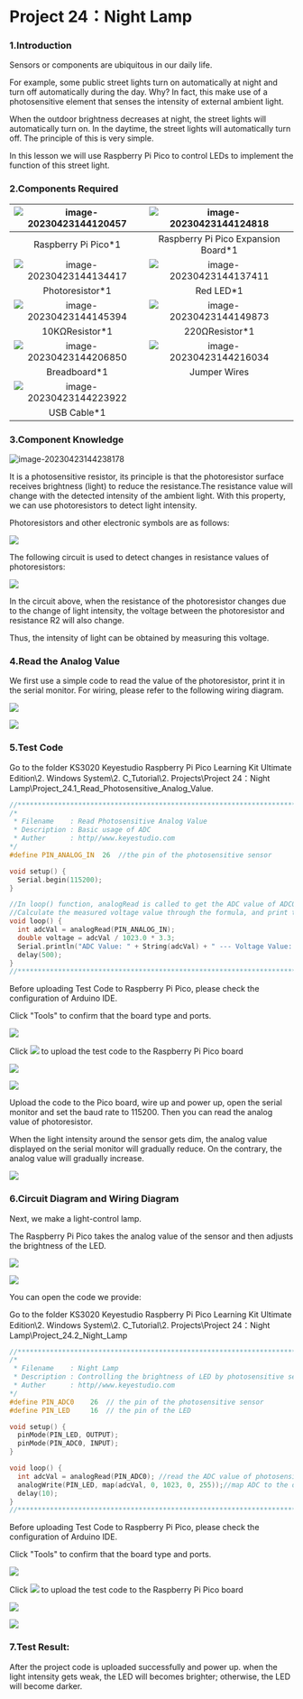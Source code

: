 # Project 24：Night Lamp

### 1.**Introduction**

Sensors or components are ubiquitous in our daily life. 

For example, some public street lights turn on automatically at night and turn off automatically during the day. Why? In fact, this make use of a photosensitive element that senses the intensity of external ambient light. 

When the outdoor brightness decreases at night, the street lights will automatically turn on. In the daytime, the street lights will automatically turn off. The principle of this is very simple. 

In this lesson we will use  Raspberry Pi Pico to control LEDs to implement the function of this street light.



### 2.**Components Required**

| ![image-20230423144120457](media/image-20230423144120457.png) | ![image-20230423144124818](media/image-20230423144124818.png) |
| :----------------------------------------------------------: | :----------------------------------------------------------: |
|                     Raspberry Pi Pico*1                      |             Raspberry Pi Pico Expansion Board*1              |
| ![image-20230423144134417](media/image-20230423144134417.png) | ![image-20230423144137411](media/image-20230423144137411.png) |
|                       Photoresistor*1                        |                          Red LED*1                           |
| ![image-20230423144145394](media/image-20230423144145394.png) | ![image-20230423144149873](media/image-20230423144149873.png) |
|                        10KΩResistor*1                        |                        220ΩResistor*1                        |
| ![image-20230423144206850](media/image-20230423144206850.png) | ![image-20230423144216034](media/image-20230423144216034.png) |
|                         Breadboard*1                         |                         Jumper Wires                         |
| ![image-20230423144223922](media/image-20230423144223922.png) |                                                              |
|                         USB Cable*1                          |                                                              |



### 3.**Component Knowledge**

![image-20230423144238178](media/image-20230423144238178.png)

It is a photosensitive resistor, its principle is that the photoresistor surface receives brightness (light) to reduce the resistance.The resistance value will change with the detected intensity of the ambient light. With this property, we can use photoresistors to detect light intensity. 

Photoresistors and other electronic symbols are as follows: 


![](/media/7d575da675a2f6cb511d28b801e2abaa.png)

The following circuit is used to detect changes in resistance values of photoresistors:

![](/media/5a7f7e641eb78007760a94151c1d80a5.png)

In the circuit above, when the resistance of the photoresistor changes due to the change of light intensity, the voltage between the photoresistor and resistance R2 will also change. 

Thus, the intensity of light can be obtained by measuring this voltage.



### 4.**Read the Analog Value**

We first use a simple code to read the value of the photoresistor, print it in the serial monitor. For wiring, please refer to the following wiring diagram.

![](/media/e3fde13b200927346e04b032373ce638.png)

![](/media/b97ff27ae10e3499c36312c8ee4881f8.png)

### 5.**Test Code**

Go to the folder KS3020 Keyestudio Raspberry Pi Pico Learning Kit Ultimate Edition\\2. Windows System\\2. C\_Tutorial\\2. Projects\\Project 24：Night Lamp\\Project\_24.1\_Read\_Photosensitive\_Analog\_Value.

```c
//**********************************************************************************
/*  
 * Filename    : Read Photosensitive Analog Value
 * Description : Basic usage of ADC
 * Auther      : http//www.keyestudio.com
*/
#define PIN_ANALOG_IN  26  //the pin of the photosensitive sensor

void setup() {
  Serial.begin(115200);
}

//In loop() function, analogRead is called to get the ADC value of ADC0 and assign it to adcVal. 
//Calculate the measured voltage value through the formula, and print these data through the serial port monitor.
void loop() {
  int adcVal = analogRead(PIN_ANALOG_IN);
  double voltage = adcVal / 1023.0 * 3.3;
  Serial.println("ADC Value: " + String(adcVal) + " --- Voltage Value: " + String(voltage) + "V");
  delay(500);
}
//*******************************************************************************
```


Before uploading Test Code to Raspberry Pi Pico, please check the configuration of Arduino IDE.

Click "Tools" to confirm that the board type and ports.

![](/media/c2667443dab2177d4c4e4cd6ffe5f3f5.png)

Click ![](/media/b0d41283bf5ae66d2d5ab45db15331ba.png) to upload the test code to the Raspberry Pi Pico board

![](/media/d6d4305c8c00bff5a5dee6e1bbf66025.png)

![](/media/18a8a63b39e1faafa934d0ccb3d0e405.png)

Upload the code to the Pico board, wire up and power up, open the serial monitor and set the baud rate to 115200. Then you can read the analog value of photoresistor. 

When the light intensity around the sensor gets dim, the analog value displayed on the serial monitor will gradually reduce. On the contrary, the analog value will gradually increase.

![](/media/b578ae0004b44405bac340bc62138a80.png)

### 6.**Circuit Diagram and Wiring Diagram**

Next, we make a light-control lamp.

The Raspberry Pi Pico takes the analog value of the sensor and then adjusts the brightness of the LED.

![](/media/b8e8d95bdc869bf76465fa73645db831.png)

![](/media/71f2886dc6fa97d02e2ecd0d429af71b.png)

You can open the code we provide:

Go to the folder KS3020 Keyestudio Raspberry Pi Pico Learning Kit Ultimate Edition\2. Windows  System\2. C_Tutorial\2. Projects\Project 24：Night Lamp\Project_24.2_Night_Lamp

```c
//**********************************************************************************
/*  
 * Filename    : Night Lamp
 * Description : Controlling the brightness of LED by photosensitive sensor.
 * Auther      : http//www.keyestudio.com
*/
#define PIN_ADC0    26  // the pin of the photosensitive sensor
#define PIN_LED     16  // the pin of the LED

void setup() {
  pinMode(PIN_LED, OUTPUT);
  pinMode(PIN_ADC0, INPUT);
}

void loop() {
  int adcVal = analogRead(PIN_ADC0); //read the ADC value of photosensitive sensor
  analogWrite(PIN_LED, map(adcVal, 0, 1023, 0, 255));//map ADC to the duty cycle of PWM to control LED brightness.
  delay(10);
}
//*********************************************************************************
```


Before uploading Test Code to Raspberry Pi Pico, please check the configuration of Arduino IDE.

Click "Tools" to confirm that the board type and ports.

![](/media/f692a819a6a2d6bed8270e8aecde4c20.png)

Click ![](/media/b0d41283bf5ae66d2d5ab45db15331ba.png) to upload the test code to the Raspberry Pi Pico board

![](/media/6096a95c4680000fbfe297f52bdc558a.png)

![](/media/8d1f2a698fae68f8de0e1820f5ac288e.png)

### 7.**Test Result:**

After the project code is uploaded successfully and power up. when the light intensity gets weak, the LED will becomes brighter; otherwise, the LED will become darker.
